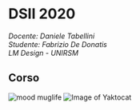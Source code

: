 # DSII 2020  
_Docente: Daniele Tabellini_  
_Studente: Fabrizio De Donatis_  
_LM Design - UNIRSM_  

## Corso  
 ![mood muglife](https://github.com/fabriziodedonatis/archive/blob/master/fabriziodedonatis/MakingVisible/image/From%20Mug%20Life(1).gif?raw=true)
![Image of Yaktocat](https://octodex.github.com/images/daftpunktocat-thomas.gif)
